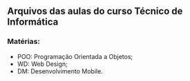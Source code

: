 ## Arquivos das aulas do curso Técnico de Informática

### Matérias:
- POO: Programação Orientada a Objetos;
- WD: Web Design;
- DM: Desenvolvimento Mobile.
